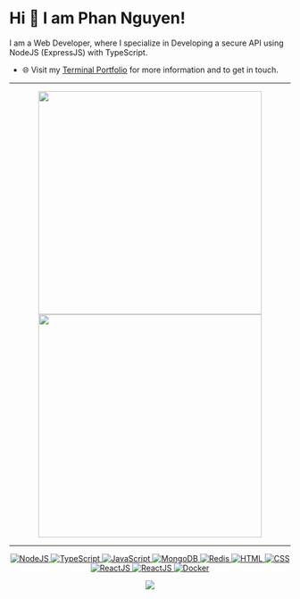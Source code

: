 
# Hi 👋 I am Phan Nguyen! 
I am a Web Developer, where I specialize in Developing a secure API using NodeJS (ExpressJS) with TypeScript.

- 🌐 Visit my [Terminal Portfolio](https://portfolio.phannd.me/) for more information and to get in touch.

---

<p align="center">
  <img src="https://github-readme-stats.vercel.app/api?username=PhanhotboY&show_icons=true&theme=bear" width="400">
  <img src="https://github-readme-streak-stats.herokuapp.com?user=PhanhotboY&theme=dark&hide_border=true" width="400">
</p>

---

<p align="center">
  <a href="https://nodejs.org/en" target="_blank">
    <img src="https://img.shields.io/badge/NodeJS-%23339933?style=flat-square&logo=node.js&logoColor=white" alt="NodeJS">
  </a>
  <a href="https://www.typescriptlang.org/" target="_blank">
    <img src="https://img.shields.io/badge/Typescript-%233178C6.svg?style=flat-square&logo=typescript&logoColor=white" alt="TypeScript">
  </a>
  <a href="https://www.javascript.com/" target="_blank">
    <img src="https://img.shields.io/badge/JavaScript-%23F7DF1E.svg?style=flat-square&logo=javascript&logoColor=black" alt="JavaScript">
  </a>
  <a href="https://www.mongodb.com/" target="_blank">
    <img src="https://img.shields.io/badge/MongoDB-%2347A248?style=flat-square&logo=mongodb&logoColor=white" alt="MongoDB">
  </a>
  <a href="https://redis.io/" target="_blank">
    <img src="https://img.shields.io/badge/Redis-%23DC382D?style=flat-square&logo=redis&logoColor=black" alt="Redis">
  </a>
  <a href="https://html.com/" target="_blank">
    <img src="https://img.shields.io/badge/HTML-%23E34F26.svg?style=flat-square&logo=html5&logoColor=white" alt="HTML">
  </a>
  <a href="https://www.w3.org/Style/CSS/Overview.en.html" target="_blank">
    <img src="https://img.shields.io/badge/CSS-%231572B6.svg?style=flat-square&logo=css3&logoColor=white" alt="CSS">
  </a>
  <a href="https://react.dev/" target="_blank">
    <img src="https://img.shields.io/badge/ReactJS-%2361DAFB?style=flat-square&logo=react&logoColor=black" alt="ReactJS">
  </a>
  <a href="https://nextjs.org/" target="_blank">
    <img src="https://img.shields.io/badge/NextJS-%23000000?style=flat-square&logo=next.js&logoColor=white" alt="ReactJS">
  </a>
  <a href="https://www.docker.com/" target="_blank">
    <img src="https://img.shields.io/badge/Docker-%232496ED.svg?style=flat-square&logo=docker&logoColor=white" alt="Docker">
  </a>
</p>

<p align="center">
   <img src='https://github-readme-stats.vercel.app/api/top-langs/?username=PhanhotboY&layout=compact'>
</p>

